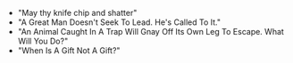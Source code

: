 * "May thy knife chip and shatter"
* "A Great Man Doesn't Seek To Lead. He's Called To It."
* "An Animal Caught In A Trap Will Gnay Off Its Own Leg To Escape. What Will You Do?"
* "When Is A Gift Not A Gift?"
